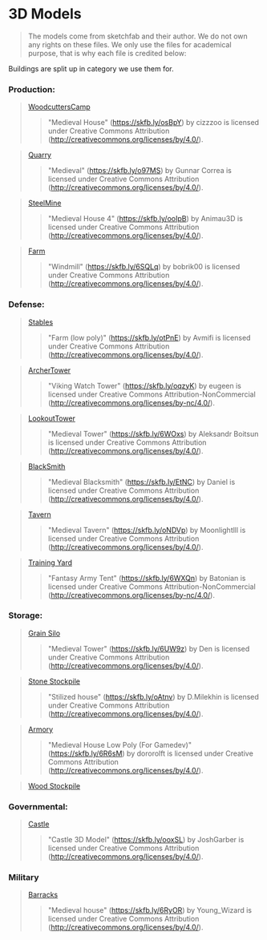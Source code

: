 # 3D Models
> The models come from sketchfab and their author. We do not own any rights on these files. We only use the files for academical purpose, that is why each file is credited below:

Buildings are split up in category we use them for. 

### Production:

>[WoodcuttersCamp](https://sketchfab.com/3d-models/medieval-house-1bea14d1a8a34b0b86a5374f256b47bf)
>>"Medieval House" (https://skfb.ly/osBpY) by cizzzoo is licensed under Creative Commons Attribution (http://creativecommons.org/licenses/by/4.0/).

>[Quarry](https://sketchfab.com/3d-models/medieval-386f4f0fab8f40bbb3e88dc74e078a40#download)
>>"Medieval" (https://skfb.ly/o97MS) by Gunnar Correa is licensed under Creative Commons Attribution (http://creativecommons.org/licenses/by/4.0/).

>[SteelMine](https://sketchfab.com/3d-models/medieval-house-4-b42578994a334bb1a544c51043276f85#download)
>>"Medieval House 4" (https://skfb.ly/ooIpB) by Animau3D is licensed under Creative Commons Attribution (http://creativecommons.org/licenses/by/4.0/).

>[Farm](https://sketchfab.com/3d-models/windmill-2c54d1c79d27428aaea4d0909cae0635)
>>"Windmill" (https://skfb.ly/6SQLq) by bobrik00 is licensed under Creative Commons Attribution (http://creativecommons.org/licenses/by/4.0/).

### Defense:

>[Stables](https://sketchfab.com/3d-models/farm-low-poly-116065ff36c64fe9b8e8edcf6c382a50)
>>"Farm (low poly)" (https://skfb.ly/otPnE) by Avmifi is licensed under Creative Commons Attribution (http://creativecommons.org/licenses/by/4.0/).

>[ArcherTower](https://sketchfab.com/3d-models/viking-watch-tower-5cd42c3ef75748e0b57f25247f073d53)
>>"Viking Watch Tower" (https://skfb.ly/oqzyK) by eugeen is licensed under Creative Commons Attribution-NonCommercial (http://creativecommons.org/licenses/by-nc/4.0/).

>[LookoutTower](https://sketchfab.com/3d-models/medieval-tower-45a6c29ac5b44c608fea237840e31cca#download)
>>"Medieval Tower" (https://skfb.ly/6WOxs) by Aleksandr Boitsun is licensed under Creative Commons Attribution (http://creativecommons.org/licenses/by/4.0/).
 
>[BlackSmith](https://sketchfab.com/3d-models/medieval-blacksmith-2e4f2725963644c685419dea1e4430df)
>>"Medieval Blacksmith" (https://skfb.ly/EtNC) by Daniel is licensed under Creative Commons Attribution (http://creativecommons.org/licenses/by/4.0/).

>[Tavern](https://sketchfab.com/3d-models/medieval-tavern-03f758757c3e448d81f50831b8533c98)
>>"Medieval Tavern" (https://skfb.ly/oNDVp) by Moonlightlll is licensed under Creative Commons Attribution (http://creativecommons.org/licenses/by/4.0/).

>[Training Yard](https://sketchfab.com/3d-models/fantasy-army-tent-b53f7ed48de1406b8784b9792f0fb4ac)
>>"Fantasy Army Tent" (https://skfb.ly/6WXQn) by Batonian is licensed under Creative Commons Attribution-NonCommercial (http://creativecommons.org/licenses/by-nc/4.0/).

### Storage:

>[Grain Silo](https://sketchfab.com/3d-models/medieval-tower-6c821f2aae3b4e8db5d94c6f48fb568b)
>>"Medieval Tower" (https://skfb.ly/6UW9z) by Den is licensed under Creative Commons Attribution (http://creativecommons.org/licenses/by/4.0/).

>[Stone Stockpile](https://sketchfab.com/3d-models/stilized-house-191a15100a9a487fa39540a208bed857)
>>"Stilized house" (https://skfb.ly/oAtnv) by D.Milekhin is licensed under Creative Commons Attribution (http://creativecommons.org/licenses/by/4.0/).

>[Armory](https://sketchfab.com/3d-models/medieval-house-low-poly-for-gamedev-07b3c4f707eb4f419170563ede3557e4)
>>"Medieval House Low Poly (For Gamedev)" (https://skfb.ly/6R6sM) by dororolft is licensed under Creative Commons Attribution (http://creativecommons.org/licenses/by/4.0/).

>[Wood Stockpile](https://sketchfab.com/3d-models/wood-plant-house-freepolyorg-0547e252f3bc4350befbe6ffc2a583b9)
>>

### Governmental:

>[Castle](https://sketchfab.com/3d-models/castle-3d-model-23eb94cac33d4099b7185a81bdc038e4)
>>"Castle 3D Model" (https://skfb.ly/ooxSL) by JoshGarber is licensed under Creative Commons Attribution (http://creativecommons.org/licenses/by/4.0/).

### Military

>[Barracks](https://sketchfab.com/3d-models/medieval-house-4ec56df1c24d422ea85d1cfbf21bbe8c#download)
>>"Medieval house" (https://skfb.ly/6RyOR) by Young_Wizard is licensed under Creative Commons Attribution (http://creativecommons.org/licenses/by/4.0/).
